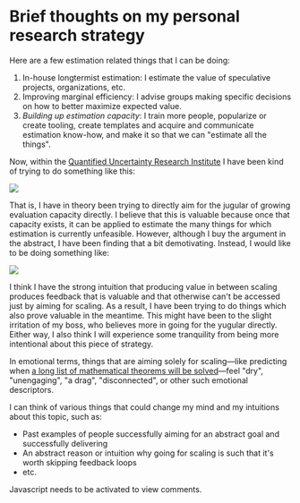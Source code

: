 Brief thoughts on my personal research strategy
===============================================

Here are a few estimation related things that I can be doing:

1. In-house longtermist estimation: I estimate the value of speculative projects, organizations, etc.
2. Improving marginal efficiency: I advise groups making specific decisions on how to better maximize expected value.
3. *Building up estimation capacity*: I train more people, popularize or create tooling, create templates and acquire and communicate estimation know-how, and make it so that we can "estimate all the things".

Now, within the [Quantified Uncertainty Research Institute](https://quantifieduncertainty.org/) I have been kind of trying to do something like this:

<img src="https://images.nunosempere.com/blog/2022/10/31/brief-thoughts-personal-strategy/strategy1.png" class="img-frontpage-center">

That is, I have in theory been trying to directly aim for the jugular of growing evaluation capacity directly. I believe that this is valuable because once that capacity exists, it can be applied to estimate the many things for which estimation is currently unfeasible. However, although I buy the argument in the abstract, I have been finding that a bit demotivating. Instead, I would like to be doing something like:

![](https://images.nunosempere.com/blog/2022/10/31/brief-thoughts-personal-strategy/strategy2.png)

I think I have the strong intuition that producing value in between scaling produces feedback that is valuable and that otherwise can't be accessed just by aiming for scaling. As a result, I have been trying to do things which also prove valuable in the meantime. This might have been to the slight irritation of my boss, who believes more in going for the yugular directly. Either way, I also think I will experience some tranquility from being more intentional about this piece of strategy. 

In emotional terms, things that are aiming solely for scaling—like predicting when [a long list of mathematical theorems will be solved](https://en.wikipedia.org/wiki/List_of_unsolved_problems_in_mathematics)—feel "dry", "unengaging", "a drag", "disconnected", or other such emotional descriptors. 

I can think of various things that could change my mind and my intuitions about this topic, such as:

- Past examples of people successfully aiming for an abstract goal and successfully delivering
- An abstract reason or intuition why going for scaling is such that it's worth skipping feedback loops
- etc. 

<p><section id="isso-thread">
  <noscript>Javascript needs to be activated to view comments.</noscript>
</section></p>
